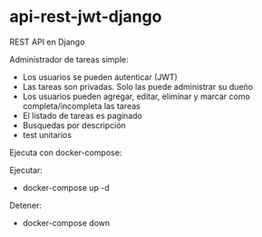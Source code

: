 # api-rest-jwt-django
REST API en Django

Administrador de tareas simple:

- Los usuarios se pueden autenticar (JWT)
- Las tareas son privadas. Solo las puede administrar su dueño
- Los usuarios pueden agregar, editar, eliminar y marcar como completa/incompleta las tareas
- El listado de tareas es paginado
- Busquedas por descripción
- test unitarios


Ejecuta con docker-compose:

Ejecutar:
-  docker-compose up -d

Detener:
-  docker-compose down